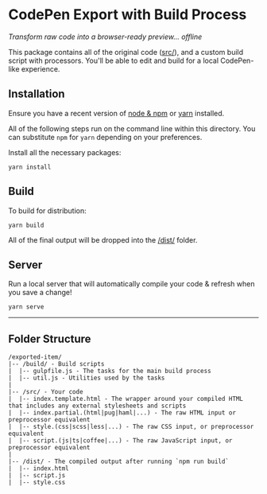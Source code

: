 # CodePen Export with Build Process
_Transform raw code into a browser-ready preview... offline_

This package contains all of the original code ([src/](./src/)), and a custom build script with processors. You'll be able to edit and build for a local CodePen-like experience.

## Installation

Ensure you have a recent version of [node & npm](https://nodejs.org/en/download/) or [yarn](https://yarnpkg.com/en/docs/install) installed.

All of the following steps run on the command line within this directory. You can substitute `npm` for `yarn` depending on your preferences.

Install all the necessary packages:

```
yarn install
```

## Build

To build for distribution:

```
yarn build
```

All of the final output will be dropped into the [/dist/](./dist) folder.

## Server

Run a local server that will automatically compile your code & refresh when you save a change!

```
yarn serve
```

---

## Folder Structure

```
/exported-item/
|-- /build/ - Build scripts
|  |-- gulpfile.js - The tasks for the main build process
|  |-- util.js - Utilities used by the tasks
|
|-- /src/ - Your code
|  |-- index.template.html - The wrapper around your compiled HTML that includes any external stylesheets and scripts
|  |-- index.partial.(html|pug|haml|...) - The raw HTML input or preprocessor equivalent
|  |-- style.(css|scss|less|...) - The raw CSS input, or preprocessor equivalent
|  |-- script.(js|ts|coffee|...) - The raw JavaScript input, or preprocessor equivalent
|
|-- /dist/ - The compiled output after running `npm run build`
|  |-- index.html
|  |-- script.js
|  |-- style.css
```